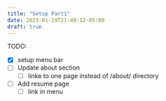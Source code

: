 ```yaml
---
title: "Setup Part1"
date: 2023-01-19T21:49:12-05:00
draft: true
---
```

TODO:
- [x] setup menu bar
- [ ] Update about section
  - [ ] linke to one page instead of /about/ directory
- [ ] Add resume page
  - [ ] link in menu